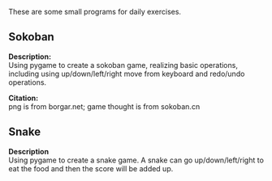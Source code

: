 These are some small programs for daily exercises.  

## Sokoban  
**Description:**  
Using pygame to create a sokoban game, realizing basic operations, including using up/down/left/right move from keyboard and redo/undo operations.  
  
**Citation:**   
png is from borgar.net; game thought is from sokoban.cn

## Snake  
**Description**  
Using pygame to create a snake game. A snake can go up/down/left/right to eat the food and then the score will be added up.
